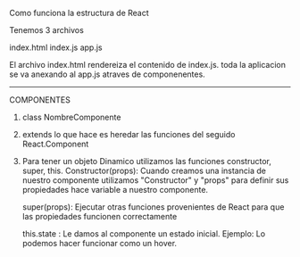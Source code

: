 Como funciona la estructura de React

Tenemos 3 archivos

index.html
index.js
app.js

El archivo index.html rendereiza el contenido de index.js.
toda la aplicacion se va anexando al app.js atraves de componenentes.


---------------------------------------

COMPONENTES
1. class NombreComponente 
2. extends lo que hace es heredar las funciones del seguido
React.Component
3. Para tener un objeto Dinamico utilizamos las funciones constructor, super, this.
    Constructor(props): Cuando creamos una instancia de nuestro 
        componente utilizamos "Constructor" y "props" para definir sus propiedades
        hace variable a nuestro componente.

    super(props): Ejecutar otras funciones provenientes 
        de React para que las propiedades funcionen correctamente

    this.state :  Le damos al componente un estado inicial.
        Ejemplo:  Lo podemos hacer funcionar como un hover.
